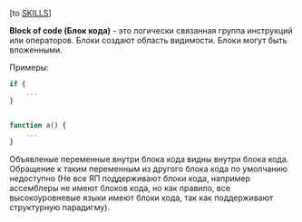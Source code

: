\[to [SKILLS](/SKILLS.md)\]

**Block of code (Блок кода)** - это логически связанная группа инструкций или операторов. Блоки создают область видимости. Блоки могут быть вложенными.
  
Примеры:
```js
if {
	...
} 


function a() {
	...
}
```
Объявленые переменные внутри блока кода видны внутри блока кода. Обращение к таким переменным из другого блока кода по умолчанию недоступно (Не все ЯП поддерживают блоки кода, например ассемблеры не имеют блоков кода, но как правило, все высокоуровневые языки имеют блоки кода, так как поддерживают структурную парадигму). 